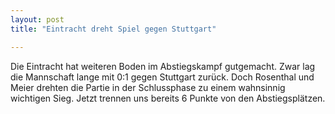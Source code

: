 ```yaml
---
layout: post
title: "Eintracht dreht Spiel gegen Stuttgart"

---
```


Die Eintracht hat weiteren Boden im Abstiegskampf gutgemacht. Zwar lag die Mannschaft lange mit 0:1 gegen Stuttgart zurück. Doch Rosenthal und Meier drehten die Partie in der Schlussphase zu einem wahnsinnig wichtigen Sieg. Jetzt trennen uns bereits 6 Punkte von den Abstiegsplätzen.


